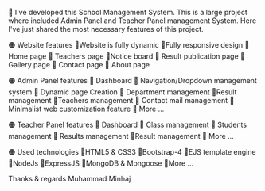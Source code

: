 💬 I've developed this School Management System. This is a large project where included Admin Panel and Teacher Panel management System. Here I've just shared the most necessary features of this project.

🟠 Website features
🔸Website is fully dynamic
🔸Fully responsive design
🔸 Home page
🔸 Teachers page
🔸Notice board
🔸 Result publication page
🔸 Gallery page
🔸 Contact page
🔸 About page

🟠 Admin Panel features
🔸 Dashboard
🔸 Navigation/Dropdown management system
🔸 Dynamic page Creation
🔸 Department management
🔸Result management
🔸Teachers management
🔸 Contact mail management 
🔸 Minimalist web customization feature
🔸 More ...

🟠 Teacher Panel features
🔸 Dashboard
🔸 Class management
🔸 Students management
🔸 Results management
🔸Result management
🔸 More ...

🟠 Used technologies
🔸HTML5  & CSS3
🔸Bootstrap-4
🔸EJS template engine
🔸NodeJs
🔸ExpressJS
🔸MongoDB & Mongoose
🔸More ...

Thanks & regards
Muhammad Minhaj

